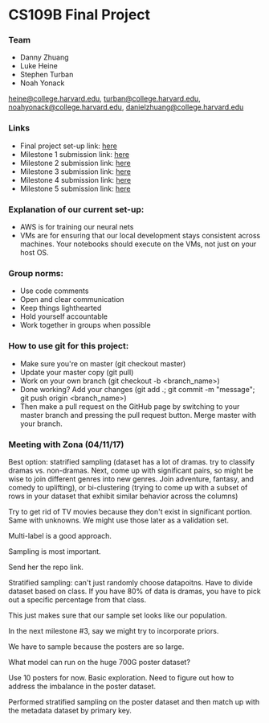# CS109B Final Project

### Team
* Danny Zhuang
* Luke Heine
* Stephen Turban
* Noah Yonack

heine@college.harvard.edu, turban@college.harvard.edu, noahyonack@college.harvard.edu, danielzhuang@college.harvard.edu

### Links
* Final project set-up link: [here](https://docs.google.com/document/d/1AtDm6XmtWMQYQF1tARNLTYphpGIKRP_OsZ7rvoIR_MA/edit?usp=sharing)
* Milestone 1 submission link: [here](https://canvas.harvard.edu/courses/22060/assignments/140298?module_item_id=258593)
* Milestone 2 submission link: [here](https://canvas.harvard.edu/courses/22060/assignments/140557?module_item_id=259171)
* Milestone 3 submission link: [here](https://canvas.harvard.edu/courses/22060/assignments/140558?module_item_id=259172)
* Milestone 4 submission link: [here](https://canvas.harvard.edu/courses/22060/assignments/140563?module_item_id=259173)
* Milestone 5 submission link: [here](https://canvas.harvard.edu/courses/22060/assignments/140566?module_item_id=259174)

### Explanation of our current set-up:
* AWS is for training our neural nets
* VMs are for ensuring that our local development stays consistent across machines. Your notebooks should execute on the VMs, not just on your host OS.

### Group norms:
* Use code comments
* Open and clear communication
* Keep things lighthearted
* Hold yourself accountable
* Work together in groups when possible

### How to use git for this project:
* Make sure you're on master (git checkout master)
* Update your master copy (git pull)
* Work on your own branch (git checkout -b <branch_name>)
* Done working? Add your changes (git add .; git commit -m "message"; git push origin <branch_name>)
* Then make a pull request on the GitHub page by switching to your master branch and pressing the pull request button. Merge master with your branch. 

### Meeting with Zona (04/11/17)

Best option: statrified sampling (dataset has a lot of dramas. try to classify dramas vs. non-dramas. Next, come up with significant pairs, so might be wise to join different genres into new genres. Join adventure, fantasy, and comedy to uplifting), or bi-clustering (trying to come up with a subset of rows in your dataset that exhibit similar behavior across the columns)

Try to get rid of TV movies because they don't exist in significant portion. Same with unknowns. We might use those later as a validation set. 

Multi-label is a good approach.

Sampling is most important.

Send her the repo link. 

Stratified sampling: can't just randomly choose datapoitns. Have to divide dataset based on class. If you have 80% of data is dramas, you have to pick out a specific percentage from that class.

This just makes sure that our sample set looks like our population. 

In the next milestone #3, say we might try to incorporate priors.

We have to sample because the posters are so large. 

What model can run on the huge 700G poster dataset?

Use 10 posters for now. Basic exploration. Need to figure out how to address the imbalance in the poster dataset. 

Performed stratified sampling on the poster dataset and then match up with the metadata dataset by primary key. 